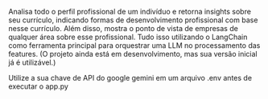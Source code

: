 Analisa todo o perfil profissional de um indivíduo e retorna insights sobre seu currículo, indicando formas de desenvolvimento profissional com base nesse currículo. Além disso, mostra o ponto de vista de empresas de qualquer área sobre esse profissional. Tudo isso utilizando o LangChain como ferramenta principal para orquestrar uma LLM no processamento das features. (O projeto ainda está em desenvolvimento, mas sua versão inicial já é utilizável.)

Utilize a sua chave de API do google gemini em um arquivo .env antes de executar o app.py